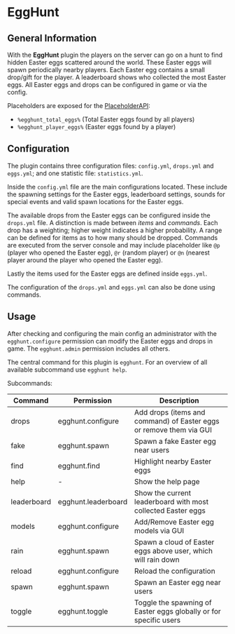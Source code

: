 # EggHunt

## General Information

With the **EggHunt** plugin the players on the server can go on a hunt to find hidden Easter eggs scattered around the world. These Easter eggs will spawn periodically nearby players. Each Easter egg contains a small drop/gift for the player. A leaderboard shows who collected the most Easter eggs. All Easter eggs and drops can be configured in game or via the config.

Placeholders are exposed for the [PlaceholderAPI](https://github.com/PlaceholderAPI/PlaceholderAPI):

- `%egghunt_total_eggs%` (Total Easter eggs found by all players)
- `%egghunt_player_eggs%` (Easter eggs found by a player)

## Configuration

The plugin contains three configuration files: `config.yml`, `drops.yml` and `eggs.yml`; and one statistic file: `statistics.yml`.

Inside the `config.yml` file are the main configurations located. These include the spawning settings for the Easter eggs, leaderboard settings, sounds for special events and valid spawn locations for the Easter eggs.

The available drops from the Easter eggs can be configured inside the `drops.yml` file. A distinction is made between _items_ and _commands_. Each drop has a weighting; higher weight indicates a higher probability. A range can be defined for items as to how many should be dropped. Commands are executed from the server console and may include placeholder like `@p` (player who opened the Easter egg), `@r` (random player) or `@n` (nearest player around the player who opened the Easter egg).

Lastly the items used for the Easter eggs are defined inside `eggs.yml`.

The configuration of the `drops.yml` and `eggs.yml` can also be done using commands.

## Usage

After checking and configuring the main config an administrator with the `egghunt.configure` permission can modify the Easter eggs and drops in game.
The `egghunt.admin` permission includes all others.

The central command for this plugin is `egghunt`. For an overview of all available subcommand use `egghunt help`.

Subcommands:

| Command     | Permission          | Description                                                         |
|-------------|---------------------|---------------------------------------------------------------------|
| drops       | egghunt.configure   | Add drops (items and command) of Easter eggs or remove them via GUI |
| fake        | egghunt.spawn       | Spawn a fake Easter egg near users                                  |
| find        | egghunt.find        | Highlight nearby Easter eggs                                        |
| help        | -                   | Show the help page                                                  |
| leaderboard | egghunt.leaderboard | Show the current leaderboard with most collected Easter eggs        |
| models      | egghunt.configure   | Add/Remove Easter egg models via GUI                                |
| rain        | egghunt.spawn       | Spawn a cloud of Easter eggs above user, which will rain down       |
| reload      | egghunt.configure   | Reload the configuration                                            |
| spawn       | egghunt.spawn       | Spawn an Easter egg near users                                      |
| toggle      | egghunt.toggle      | Toggle the spawning of Easter eggs globally or for specific users   |
